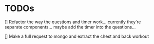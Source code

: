 # TODOs


[] Refactor the way the questions and timer work... currently they're separate components... maybe add the timer into the questions...

[] Make a full request to mongo and extract the chest and back workout